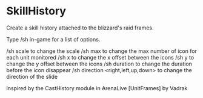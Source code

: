 SkillHistory
============

Create a skill history attached to the blizzard's raid frames.

Type /sh in-game for a list of options.

/sh scale <number> to change the scale
/sh max <number> to change the max number of icon for each unit monitored
/sh x <number> to change the x offset between the icons
/sh y <number> to change the y offset between the icons
/sh duration <number> to change the duration before the icon disappear
/sh direction <right,left,up,down> to change the direction of the slide

Inspired by the CastHistory module in ArenaLive [UnitFrames] by Vadrak
